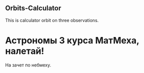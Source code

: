 ## Orbits-Calculator
This is calculator orbit on three observations.

# Астрономы 3 курса МатМеха, налетай!
На зачет по небмеху.
